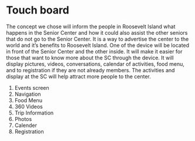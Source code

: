 Touch board
=

The concept we chose will inform the people in Roosevelt Island what happens in the Senior Center and how it could also assist the other seniors that do not go to the Senior Center. It is a way to advertise the center to the world and it’s benefits to Roosevelt Island. One of the device will be located in front of the Senior Center and the other inside. It will make it easier for those that want to know more about the SC through the device. It will display pictures, videos, conversations, calendar of activities, food menu, and to registration if they are not already members. The activities and display at the SC will help attract more people to the center.

1. Events screen
1. Navigation
1. Food Menu 
1. 360 Videos
1. Trip Information
1. Photos
1. Calender
1. Registration